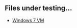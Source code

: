## Files under testing...
 - [Windows 7 VM](http://web.archive.org/web/20150305201044/https://az412801.vo.msecnd.net/vhd/VMBuild_20141027/VMware/IE11/Windows/IE11.Win7.For.Windows.VMware.zip)
